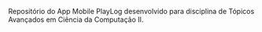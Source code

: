 Repositório do App Mobile PlayLog desenvolvido para disciplina de Tópicos Avançados em Ciência da Computação II.
